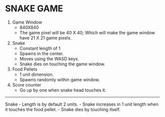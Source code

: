 # SNAKE GAME

1. Game Window
    - 840X840
    - The game pixel will be 40 X 40; Which will make the game window have 21 X 21 game pixels.
2. Snake
    - Constant length of 1
    - Spawns in the center.
    - Moves using the WASD keys.
    - Snake dies on touching the game window.
3. Food Pellets
    - 1 unit dimension.
    - Spawns randomly within game window.
4. Score counter
    - Go up by one when snake head touches it.
---
Snake
    - Length is by default 2 units.
    - Snake increases in 1 unit length when it touches the food pellet.
    - Snake dies by touching itself.